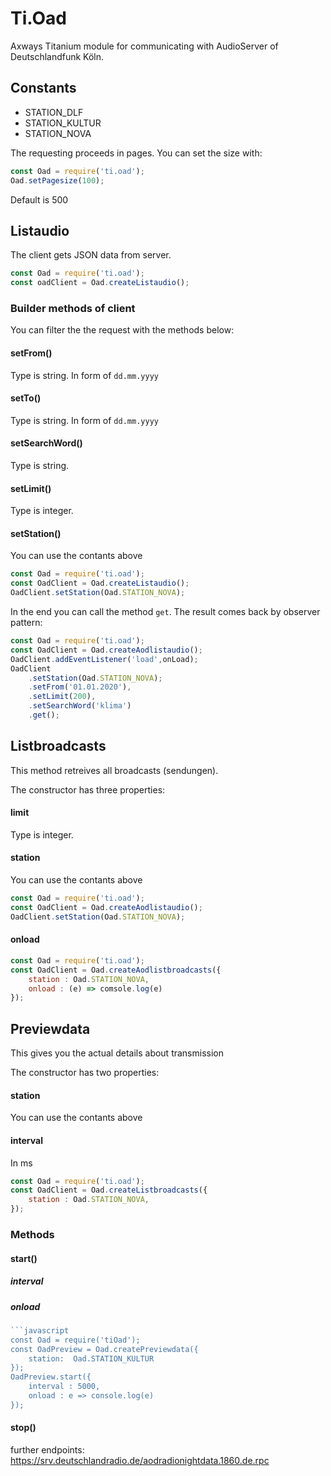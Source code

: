 # Ti.Oad


Axways Titanium module for communicating with AudioServer of Deutschlandfunk Köln.


## Constants
* STATION_DLF
* STATION_KULTUR
* STATION_NOVA

The requesting proceeds in pages. You can set the size with:

```javascript
const Oad = require('ti.oad');
Oad.setPagesize(100);
```
Default is 500


## Listaudio

The client gets JSON data from server.

```javascript
const Oad = require('ti.oad');
const oadClient = Oad.createListaudio();
```

### Builder methods of client

You can filter the the request with the methods below:

#### setFrom()

Type is string. In form of `dd.mm.yyyy`

#### setTo()

Type is string. In form of `dd.mm.yyyy`

#### setSearchWord()

Type is string.

#### setLimit()

Type is integer.


#### setStation()

You can use the contants above

```javascript
const Oad = require('ti.oad');
const OadClient = Oad.createListaudio();
OadClient.setStation(Oad.STATION_NOVA);
```
 
In the end you can call the method `get`. The result comes back by observer pattern:

```javascript
const Oad = require('ti.oad');
const OadClient = Oad.createAodlistaudio();
OadClient.addEventListener('load',onLoad);
OadClient
	.setStation(Oad.STATION_NOVA);
	.setFrom('01.01.2020'),
	.setLimit(200),
	.setSearchWord('klima')
	.get();
```

## Listbroadcasts

This method retreives all broadcasts (sendungen).


The constructor has three properties:

#### limit

Type is integer.


#### station

You can use the contants above

```javascript
const Oad = require('ti.oad');
const OadClient = Oad.createAodlistaudio();
OadClient.setStation(Oad.STATION_NOVA);
```

#### onload

```javascript
const Oad = require('ti.oad');
const OadClient = Oad.createAodlistbroadcasts({
	station : Oad.STATION_NOVA,
	onload : (e) => comsole.log(e)
});
```

## Previewdata

This gives you the actual details about transmission


The constructor has two properties:


#### station

You can use the contants above



#### interval

In ms

```javascript
const Oad = require('ti.oad');
const OadClient = Oad.createListbroadcasts({
	station : Oad.STATION_NOVA,
});
```

### Methods

#### start()
##### interval
##### onload

```javascript
```javascript
const Oad = require('tiOad');
const OadPreview = Oad.createPreviewdata({
	station:  Oad.STATION_KULTUR
});
OadPreview.start({
	interval : 5000,
	onload : e => console.log(e)
});

```
 

#### stop()


further endpoints:
https://srv.deutschlandradio.de/aodradionightdata.1860.de.rpc




